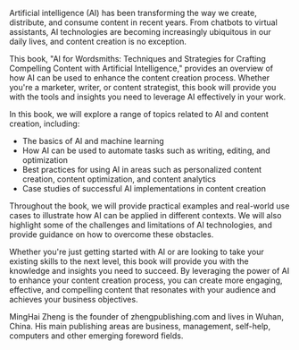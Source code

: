 

Artificial intelligence (AI) has been transforming the way we create, distribute, and consume content in recent years. From chatbots to virtual assistants, AI technologies are becoming increasingly ubiquitous in our daily lives, and content creation is no exception.

This book, "AI for Wordsmiths: Techniques and Strategies for Crafting Compelling Content with Artificial Intelligence," provides an overview of how AI can be used to enhance the content creation process. Whether you're a marketer, writer, or content strategist, this book will provide you with the tools and insights you need to leverage AI effectively in your work.

In this book, we will explore a range of topics related to AI and content creation, including:

* The basics of AI and machine learning
* How AI can be used to automate tasks such as writing, editing, and optimization
* Best practices for using AI in areas such as personalized content creation, content optimization, and content analytics
* Case studies of successful AI implementations in content creation

Throughout the book, we will provide practical examples and real-world use cases to illustrate how AI can be applied in different contexts. We will also highlight some of the challenges and limitations of AI technologies, and provide guidance on how to overcome these obstacles.

Whether you're just getting started with AI or are looking to take your existing skills to the next level, this book will provide you with the knowledge and insights you need to succeed. By leveraging the power of AI to enhance your content creation process, you can create more engaging, effective, and compelling content that resonates with your audience and achieves your business objectives.

MingHai Zheng is the founder of zhengpublishing.com and lives in Wuhan, China. His main publishing areas are business, management, self-help, computers and other emerging foreword fields.
